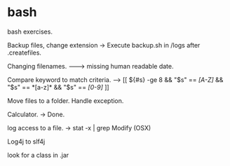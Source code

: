# bash
bash exercises.

Backup files, change extension -> Execute backup.sh in /logs after .createfiles.

Changing filenames.  ---> missing human readable date.

Compare keyword to match criteria. -->  [[ ${#s} -ge 8 && "$s" == *[A-Z]* && "$s" == *[a-z]* && "$s" == *[0-9]* ]]

Move files to a folder. Handle exception.

Calculator. -> Done.

log access to a file.  ->   stat -x | grep Modify (OSX)

Log4j to slf4j

look for a class in .jar
